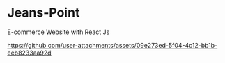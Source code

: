 # Jeans-Point
E-commerce Website with React Js 



https://github.com/user-attachments/assets/09e273ed-5f04-4c12-bb1b-eeb8233aa92d

